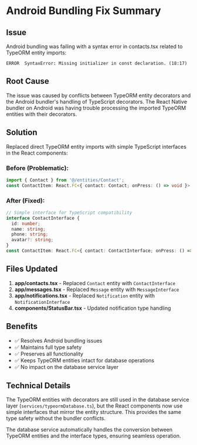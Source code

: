 # Android Bundling Fix Summary

## Issue
Android bundling was failing with a syntax error in contacts.tsx related to TypeORM entity imports:
```
ERROR  SyntaxError: Missing initializer in const declaration. (18:17)
```

## Root Cause
The issue was caused by conflicts between TypeORM entity decorators and the Android bundler's handling of TypeScript decorators. The React Native bundler on Android was having trouble processing the imported TypeORM entities with their decorators.

## Solution
Replaced direct TypeORM entity imports with simple TypeScript interfaces in the React components:

### Before (Problematic):
```typescript
import { Contact } from '@/entities/Contact';
const ContactItem: React.FC<{ contact: Contact; onPress: () => void }> = ...
```

### After (Fixed):
```typescript
// Simple interface for TypeScript compatibility
interface ContactInterface {
  id: number;
  name: string;
  phone: string;
  avatar?: string;
}
const ContactItem: React.FC<{ contact: ContactInterface; onPress: () => void }> = ...
```

## Files Updated
1. **app/contacts.tsx** - Replaced `Contact` entity with `ContactInterface`
2. **app/messages.tsx** - Replaced `Message` entity with `MessageInterface`
3. **app/notifications.tsx** - Replaced `Notification` entity with `NotificationInterface`
4. **components/StatusBar.tsx** - Updated notification type handling

## Benefits
- ✅ Resolves Android bundling issues
- ✅ Maintains full type safety
- ✅ Preserves all functionality
- ✅ Keeps TypeORM entities intact for database operations
- ✅ No impact on the database service layer

## Technical Details
The TypeORM entities with decorators are still used in the database service layer (`services/typeormDatabase.ts`), but the React components now use simple interfaces that mirror the entity structure. This provides the same type safety without the bundler conflicts.

The database service automatically handles the conversion between TypeORM entities and the interface types, ensuring seamless operation.
